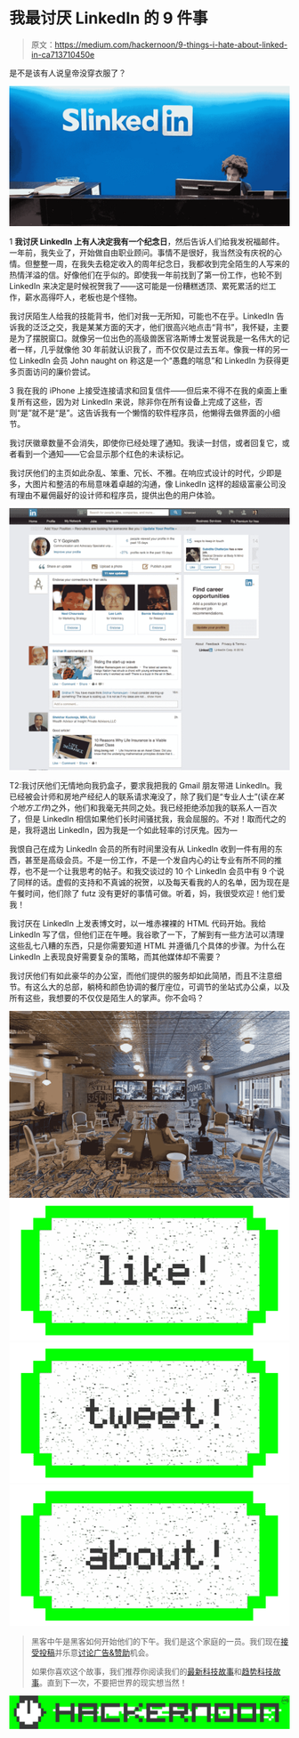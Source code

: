 # 我最讨厌 LinkedIn 的 9 件事

> 原文：<https://medium.com/hackernoon/9-things-i-hate-about-linked-in-ca713710450e>

是不是该有人说皇帝没穿衣服了？

![](img/394bd95a43ff456c6caa9a33dc11b2ee.png)

1 **我讨厌 LinkedIn 上有人决定我有一个纪念日**，然后告诉人们给我发祝福邮件。一年前，我失业了，开始做自由职业顾问。事情不是很好，我当然没有庆祝的心情。但整整一周，在我失去稳定收入的周年纪念日，我都收到完全陌生的人写来的热情洋溢的信。好像他们在乎似的。即使我一年前找到了第一份工作，也轮不到 LinkedIn 来决定是时候祝贺我了——这可能是一份糟糕透顶、累死累活的烂工作，薪水高得吓人，老板也是个怪物。

我讨厌陌生人给我的技能背书，他们对我一无所知，可能也不在乎。LinkedIn 告诉我的泛泛之交，我是某某方面的天才，他们很高兴地点击“背书”，我怀疑，主要是为了摆脱窗口。就像另一位出色的高级兽医官洛斯博士发誓说我是一名伟大的记者一样，几乎就像他 30 年前就认识我了，而不仅仅是过去五年。像我一样的另一位 LinkedIn 会员 John naught on 称这是一个“愚蠢的喘息”和 LinkedIn 为获得更多页面访问的廉价尝试。

3 我在我的 iPhone 上接受连接请求和回复信件——但后来不得不在我的桌面上重复所有这些，因为对 LinkedIn 来说，除非你在所有设备上完成了这些，否则“是”就不是“是”。这告诉我有一个懒惰的软件程序员，他懒得去做界面的小细节。

我讨厌徽章数量不会消失，即使你已经处理了通知。我读一封信，或者回复它，或者看到一个通知——它会显示那个红色的未读标记。

我讨厌他们的主页如此杂乱、笨重、冗长、不雅。在响应式设计的时代，少即是多，大图片和整洁的布局意味着卓越的沟通，像 LinkedIn 这样的超级富豪公司没有理由不雇佣最好的设计师和程序员，提供出色的用户体验。

![](img/130d1261847199d2958d45ddd852d594.png)

T2:我讨厌他们无情地向我扔盒子，要求我把我的 Gmail 朋友带进 LinkedIn。我已经被会计师和房地产经纪人的联系请求淹没了，除了我们是“专业人士”(读*在某个地方工作*)之外，他们和我毫无共同之处。我已经拒绝添加我的联系人一百次了，但是 LinkedIn 相信如果他们长时间骚扰我，我会屈服的。不对！取而代之的是，我将退出 LinkedIn，因为我是一个如此轻率的讨厌鬼。因为—

我恨自己在成为 LinkedIn 会员的所有时间里没有从 LinkedIn 收到一件有用的东西，甚至是高级会员。不是一份工作，不是一个发自内心的让专业有所不同的推荐，也不是一个让我思考的帖子。和我交谈过的 10 个 LinkedIn 会员中有 9 个说了同样的话。虚假的支持和不真诚的祝贺，以及每天看我的人的名单，因为现在是午餐时间，他们除了 futz 没有更好的事情可做。听着，妈，我很受欢迎！他们爱我！

我讨厌在 LinkedIn 上发表博文时，以一堆赤裸裸的 HTML 代码开始。我给 LinkedIn 写了信，但他们正在午睡。我谷歌了一下，了解到有一些方法可以清理这些乱七八糟的东西，只是你需要知道 HTML 并遵循几个具体的步骤。为什么在 LinkedIn 上表现良好需要复杂的策略，而其他媒体却不需要？

我讨厌他们有如此豪华的办公室，而他们提供的服务却如此简陋，而且不注意细节。有这么大的总部，躺椅和颜色协调的餐厅座位，可调节的坐站式办公桌，以及所有这些，我想要的不仅仅是陌生人的掌声。你不会吗？

![](img/75bae2b7affc45b0878901b4c16fc4f3.png)[![](img/50ef4044ecd4e250b5d50f368b775d38.png)](http://bit.ly/HackernoonFB)[![](img/979d9a46439d5aebbdcdca574e21dc81.png)](https://goo.gl/k7XYbx)[![](img/2930ba6bd2c12218fdbbf7e02c8746ff.png)](https://goo.gl/4ofytp)

> 黑客中午是黑客如何开始他们的下午。我们是这个家庭的一员。我们现在[接受投稿](http://bit.ly/hackernoonsubmission)并乐意[讨论广告&赞助](mailto:partners@amipublications.com)机会。
> 
> 如果你喜欢这个故事，我们推荐你阅读我们的[最新科技故事](http://bit.ly/hackernoonlatestt)和[趋势科技故事](https://hackernoon.com/trending)。直到下一次，不要把世界的现实想当然！

[![](img/be0ca55ba73a573dce11effb2ee80d56.png)](https://goo.gl/Ahtev1)